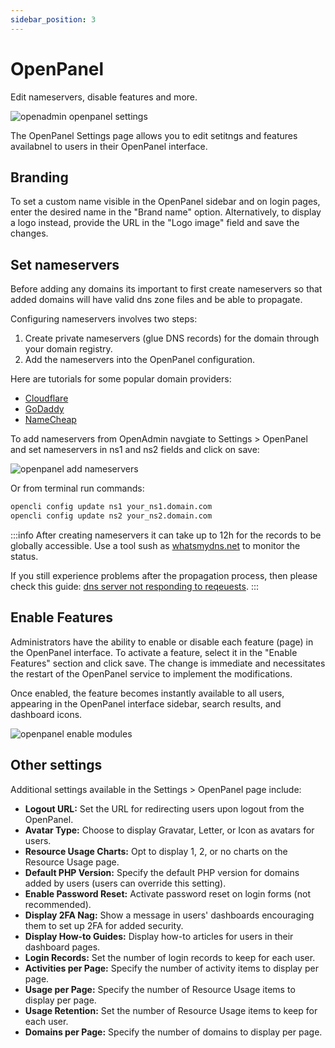 ```yaml
---
sidebar_position: 3
---
```


# OpenPanel

Edit nameservers, disable features and more.

![openadmin openpanel settings](/img/admin/adminpanel_openpanel_settings.png)

The OpenPanel Settings page allows you to edit setitngs and features availabnel to users in their OpenPanel interface.

## Branding

To set a custom name visible in the OpenPanel sidebar and on login pages, enter the desired name in the "Brand name" option. Alternatively, to display a logo instead, provide the URL in the "Logo image" field and save the changes.

## Set nameservers

Before adding any domains its important to first create nameservers so that added domains will have valid dns zone files and be able to propagate.

Configuring nameservers involves two steps:

1. Create private nameservers (glue DNS records) for the domain through your domain registry.
2. Add the nameservers into the OpenPanel configuration.

Here are tutorials for some popular domain providers:
- [Cloudflare](https://developers.cloudflare.com/dns/additional-options/custom-nameservers/zone-custom-nameservers/)
- [GoDaddy](https://uk.godaddy.com/help/add-custom-hostnames-12320)
- [NameCheap](https://www.namecheap.com/support/knowledgebase/article.aspx/768/10/how-do-i-register-personal-nameservers-for-my-domain/#:~:text=Click%20on%20the%20Manage%20option,5.)

To add nameservers from OpenAdmin navgiate to Settings > OpenPanel and set nameservers in ns1 and ns2 fields and click on save:

![openpanel add nameservers](/img/admin/openadmin_add_ns.png)

Or from terminal run commands:
```bash
opencli config update ns1 your_ns1.domain.com
opencli config update ns2 your_ns2.domain.com
```

:::info
After creating nameservers it can take up to 12h for the records to be globally accessible. Use a tool sush as [whatsmydns.net](https://www.whatsmydns.net/) to monitor the status.

If you still experience problems after the propagation process, then please check this guide: [dns server not responding to reqeuests](https://community.openpanel.co/d/5-dns-server-does-not-respond-to-request-for-domain-zone).
:::


## Enable Features

Administrators have the ability to enable or disable each feature (page) in the OpenPanel interface. To activate a feature, select it in the "Enable Features" section and click save. The change is immediate and necessitates the restart of the OpenPanel service to implement the modifications.

Once enabled, the feature becomes instantly available to all users, appearing in the OpenPanel interface sidebar, search results, and dashboard icons.

![openpanel enable modules](/img/admin/openpanel_settings_modules.png)

## Other settings

Additional settings available in the Settings > OpenPanel page include:

- **Logout URL:** Set the URL for redirecting users upon logout from the OpenPanel.
- **Avatar Type:** Choose to display Gravatar, Letter, or Icon as avatars for users.
- **Resource Usage Charts:** Opt to display 1, 2, or no charts on the Resource Usage page.
- **Default PHP Version:** Specify the default PHP version for domains added by users (users can override this setting).
- **Enable Password Reset:** Activate password reset on login forms (not recommended).
- **Display 2FA Nag:** Show a message in users' dashboards encouraging them to set up 2FA for added security.
- **Display How-to Guides:** Display how-to articles for users in their dashboard pages.
- **Login Records:** Set the number of login records to keep for each user.
- **Activities per Page:** Specify the number of activity items to display per page.
- **Usage per Page:** Specify the number of Resource Usage items to display per page.
- **Usage Retention:** Set the number of Resource Usage items to keep for each user.
- **Domains per Page:** Specify the number of domains to display per page.
